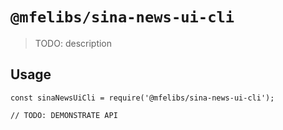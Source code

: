 # `@mfelibs/sina-news-ui-cli`

> TODO: description

## Usage

```
const sinaNewsUiCli = require('@mfelibs/sina-news-ui-cli');

// TODO: DEMONSTRATE API
```
